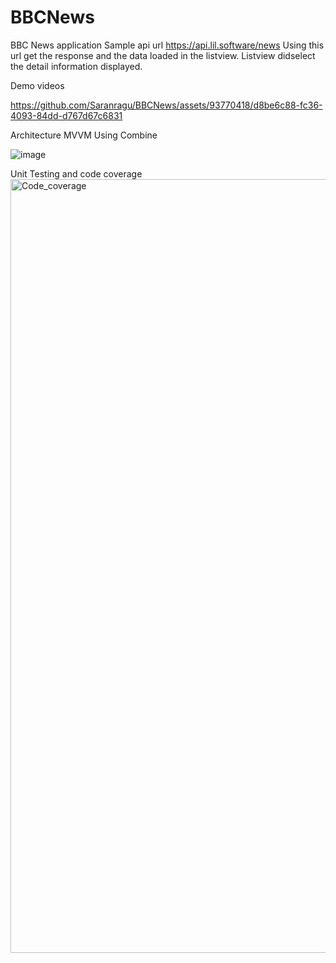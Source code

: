 # BBCNews
BBC News application
Sample api url https://api.lil.software/news
Using this url get the response and the data loaded in the listview. Listview didselect the detail information displayed.

Demo videos


https://github.com/Saranragu/BBCNews/assets/93770418/d8be6c88-fc36-4093-84dd-d767d67c6831










Architecture
MVVM Using Combine

![image](https://github.com/Saranragu/iOSCodeTest/assets/93770418/cd190b03-a426-4658-98c7-a67b837782db)




Unit Testing and code coverage
<img width="1238" alt="Code_coverage" src="https://github.com/Saranragu/BBCNews/assets/93770418/39793138-7aac-4d8f-b7ff-724bd3760314">
